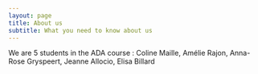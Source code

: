 ```yaml
---
layout: page
title: About us
subtitle: What you need to know about us
---
```


We are 5 students in the ADA course :
Coline Maille, Amélie Rajon, Anna-Rose Gryspeert, Jeanne Allocio, Elisa Billard
